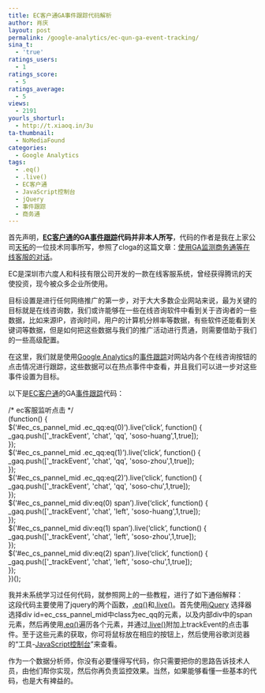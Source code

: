 ```yaml
---
title: EC客户通GA事件跟踪代码解析
author: 肖庆
layout: post
permalink: /google-analytics/ec-qun-ga-event-tracking/
sina_t:
  - 'true'
ratings_users:
  - 1
ratings_score:
  - 5
ratings_average:
  - 5
views:
  - 2191
yourls_shorturl:
  - http://t.xiaoq.in/3u
ta-thumbnail:
  - NoMediaFound
categories:
  - Google Analytics
tags:
  - .eq()
  - .live()
  - EC客户通
  - JavaScript控制台
  - jQuery
  - 事件跟踪
  - 商务通
---
```

首先声明，**<span class='wp_keywordlink_affiliate'><a href="http://blog.xiaoq.in/tag/ec%e5%ae%a2%e6%88%b7%e9%80%9a/" title="查看EC客户通中的全部文章" target="_blank">EC客户通</a></span>的GA<span class='wp_keywordlink_affiliate'><a href="http://blog.xiaoq.in/tag/%e4%ba%8b%e4%bb%b6%e8%b7%9f%e8%b8%aa/" title="查看事件跟踪中的全部文章" target="_blank">事件跟踪</a></span>代码并非本人所写**，代码的作者是我在上家公司<a href="http://www.teamtopseo.com/" title="天拓SEO" target="_blank">天拓</a>的一位技术同事所写，参照了cloga的这篇文章：<a href="http://www.cloga.info/archives/1446.html" title="使用GA监测商务通等在线客服的对话" target="_blank">使用GA监测商务通等在线客服的对话</a>。

EC是深圳市六度人和科技有限公司开发的一款在线客服系统，曾经获得腾讯的天使投资，现今被众多企业所使用。

目标设置是进行任何网络推广的第一步，对于大大多数企业网站来说，最为关键的目标就是在线咨询数，我们或许能够在一些在线咨询软件中看到关于咨询者的一些数据，比如来源IP，咨询时间，用户的计算机分辨率等数据，有些软件还能看到关键词等数据，但是如何把这些数据与我们的推广活动进行贯通，则需要借助于我们的一些高级配置。

在这里，我们就是使用<span class='wp_keywordlink'><a href="http://blog.xiaoq.in/google-analytics/" title="Google Analytics" target="_blank">Google Analytics</a></span>的<span class='wp_keywordlink_affiliate'><a href="http://blog.xiaoq.in/tag/%e4%ba%8b%e4%bb%b6%e8%b7%9f%e8%b8%aa/" title="查看事件跟踪中的全部文章" target="_blank">事件跟踪</a></span>对网站内各个在线咨询按钮的点击情况进行跟踪，这些数据可以在热点事件中查看，并且我们可以进一步对这些事件设置为目标。

以下是<span class='wp_keywordlink_affiliate'><a href="http://blog.xiaoq.in/tag/ec%e5%ae%a2%e6%88%b7%e9%80%9a/" title="查看EC客户通中的全部文章" target="_blank">EC客户通</a></span>的GA<span class='wp_keywordlink_affiliate'><a href="http://blog.xiaoq.in/tag/%e4%ba%8b%e4%bb%b6%e8%b7%9f%e8%b8%aa/" title="查看事件跟踪中的全部文章" target="_blank">事件跟踪</a></span>代码：

/\* ec客服监听点击 \*/  
(function() {  
$(&#8216;#ec\_cs\_pannel\_mid .ec\_qq:eq(0)&#8217;).live(&#8216;click&#8217;, function() {  
\_gaq.push(['\_trackEvent', 'chat', 'qq', 'soso-huang',1,true]);  
});  
$(&#8216;#ec\_cs\_pannel\_mid .ec\_qq:eq(1)&#8217;).live(&#8216;click&#8217;, function() {  
\_gaq.push(['\_trackEvent', 'chat', 'qq', 'soso-zhou',1,true]);  
});  
$(&#8216;#ec\_cs\_pannel\_mid .ec\_qq:eq(2)&#8217;).live(&#8216;click&#8217;, function() {  
\_gaq.push(['\_trackEvent', 'chat', 'qq', 'soso-chu',1,true]);  
});  
$(&#8216;#ec\_cs\_pannel_mid div:eq(0) span&#8217;).live(&#8216;click&#8217;, function() {  
\_gaq.push(['\_trackEvent', 'chat', 'left', 'soso-huang',1,true]);  
});  
$(&#8216;#ec\_cs\_pannel_mid div:eq(1) span&#8217;).live(&#8216;click&#8217;, function() {  
\_gaq.push(['\_trackEvent', 'chat', 'left', 'soso-zhou',1,true]);  
});  
$(&#8216;#ec\_cs\_pannel_mid div:eq(2) span&#8217;).live(&#8216;click&#8217;, function() {  
\_gaq.push(['\_trackEvent', 'chat', 'left', 'soso-chu',1,true]);  
});  
})();

我并未系统学习过任何代码，就参照网上的一些教程，进行了如下通俗解释：  
这段代码主要使用了jquery的两个函数，<a href="http://www.w3school.com.cn/jquery/traversing_eq.asp" title=".eq()" target="_blank">.eq()</a>和<a href="http://www.w3school.com.cn/jquery/event_live.asp" title=".live()" target="_blank">.live()</a>。首先使用<span class='wp_keywordlink_affiliate'><a href="http://blog.xiaoq.in/tag/jquery/" title="查看jQuery中的全部文章" target="_blank">jQuery</a></span> 选择器选择div id=ec\_css\_pannel\_mid中class为ec\_qq的元素，以及内部div中的span元素，然后再使用<span class='wp_keywordlink_affiliate'><a href="http://blog.xiaoq.in/tag/eq/" title="查看.eq()中的全部文章" target="_blank">.eq()</a></span>遍历各个元素，并通过<span class='wp_keywordlink_affiliate'><a href="http://blog.xiaoq.in/tag/live/" title="查看.live()中的全部文章" target="_blank">.live()</a></span>附加上trackEvent的点击事件。至于这些元素的获取，你可将鼠标放在相应的按钮上，然后使用谷歌浏览器的“工具-<span class='wp_keywordlink_affiliate'><a href="http://blog.xiaoq.in/tag/javascript%e6%8e%a7%e5%88%b6%e5%8f%b0/" title="查看JavaScript控制台中的全部文章" target="_blank">JavaScript控制台</a></span>”来查看。

作为一个数据分析师，你没有必要懂得写代码，你只需要把你的思路告诉技术人员，由他们帮你实现，然后你再负责监控效果。当然，如果能够看懂一些基本的代码，也是大有裨益的。